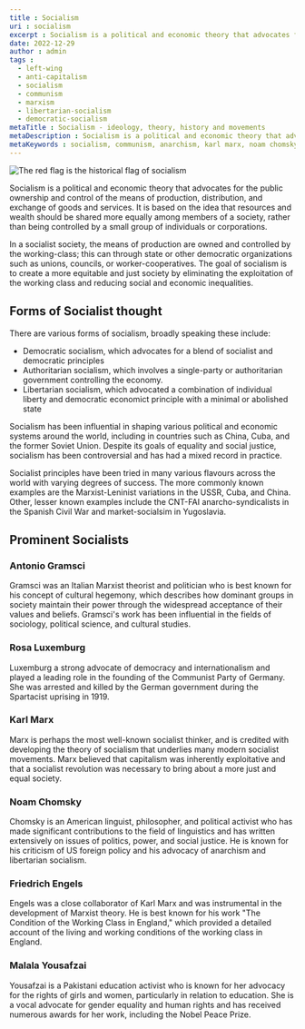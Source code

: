 ```yaml
---
title : Socialism
uri : socialism
excerpt : Socialism is a political and economic theory that advocates for the public ownership and control of the means of production and distribution of goods and services.
date: 2022-12-29
author : admin
tags : 
  - left-wing
  - anti-capitalism
  - socialism
  - communism
  - marxism
  - libertarian-socialism
  - democratic-socialism
metaTitle : Socialism - ideology, theory, history and movements
metaDescription : Socialism is a political and economic theory that advocates for the public ownership and control of the means of production, distribution, and exchange of goods and services.
metaKeywords : socialism, communism, anarchism, karl marx, noam chomsky, antonio gramsci, democratic socialism, libertarian socialisnm
---
```


![The red flag is the historical flag of socialism](/assets/img/articles/socialism.jpg)

Socialism is a political and economic theory that advocates for the public ownership and control of the means of production, distribution, and exchange of goods and services. It is based on the idea that resources and wealth should be shared more equally among members of a society, rather than being controlled by a small group of individuals or corporations.

In a socialist society, the means of production are owned and controlled by the working-class; this can through state or other democratic organizations such as unions, councils, or worker-cooperatives. The goal of socialism is to create a more equitable and just society by eliminating the exploitation of the working class and reducing social and economic inequalities.

## Forms of Socialist thought

There are various forms of socialism, broadly speaking these include:

* Democratic socialism, which advocates for a blend of socialist and democratic principles
* Authoritarian socialism, which involves a single-party or authoritarian government controlling the economy. 
* Libertarian socialism, which advocated a combination of individual liberty and democratic economict principle with a minimal or abolished state

Socialism has been influential in shaping various political and economic systems around the world, including in countries such as China, Cuba, and the former Soviet Union. Despite its goals of equality and social justice, socialism has been controversial and has had a mixed record in practice.

Socialist principles have been tried in many various flavours across the world with varying degrees of success. The more commonly known examples are the Marxist-Leninist variations in the USSR, Cuba, and China. Other, lesser known examples include the CNT-FAI anarcho-syndicalists in the Spanish Civil War and market-socialsim in Yugoslavia.

## Prominent Socialists

### Antonio Gramsci
Gramsci was an Italian Marxist theorist and politician who is best known for his concept of cultural hegemony, which describes how dominant groups in society maintain their power through the widespread acceptance of their values and beliefs. Gramsci's work has been influential in the fields of sociology, political science, and cultural studies.

### Rosa Luxemburg
Luxemburg a strong advocate of democracy and internationalism and played a leading role in the founding of the Communist Party of Germany. She was arrested and killed by the German government during the Spartacist uprising in 1919.

### Karl Marx
Marx is perhaps the most well-known socialist thinker, and is credited with developing the theory of socialism that underlies many modern socialist movements. Marx believed that capitalism was inherently exploitative and that a socialist revolution was necessary to bring about a more just and equal society.

### Noam Chomsky
Chomsky is an American linguist, philosopher, and political activist who has made significant contributions to the field of linguistics and has written extensively on issues of politics, power, and social justice. He is known for his criticism of US foreign policy and his advocacy of anarchism and libertarian socialism.

### Friedrich Engels
Engels was a close collaborator of Karl Marx and was instrumental in the development of Marxist theory. He is best known for his work "The Condition of the Working Class in England," which provided a detailed account of the living and working conditions of the working class in England.

### Malala Yousafzai
Yousafzai is a Pakistani education activist who is known for her advocacy for the rights of girls and women, particularly in relation to education. She is a vocal advocate for gender equality and human rights and has received numerous awards for her work, including the Nobel Peace Prize.